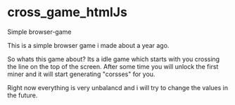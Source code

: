 # cross_game_htmlJs
Simple browser-game 

This is a simple browser game i made about a year ago. 

So whats this game about?
  Its a idle game which starts with you crossing the line on the top of the screen.
  After some time you will unlock the first miner and it will start generating "corsses" for you.
  
Right now everything is very unbalancd and i will try to change the values in the future.

